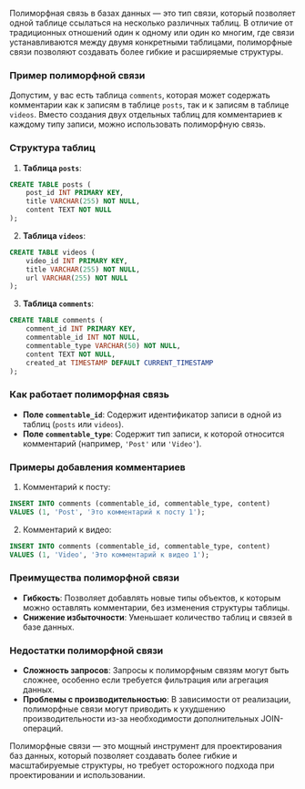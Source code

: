 Полиморфная связь в базах данных — это тип связи, который позволяет одной таблице ссылаться на несколько различных таблиц. В отличие от традиционных отношений один к одному или один ко многим, где связи устанавливаются между двумя конкретными таблицами, полиморфные связи позволяют создавать более гибкие и расширяемые структуры.

### Пример полиморфной связи

Допустим, у вас есть таблица `comments`, которая может содержать комментарии как к записям в таблице `posts`, так и к записям в таблице `videos`. Вместо создания двух отдельных таблиц для комментариев к каждому типу записи, можно использовать полиморфную связь.

### Структура таблиц

1. **Таблица `posts`**:

```sql
CREATE TABLE posts (
    post_id INT PRIMARY KEY,
    title VARCHAR(255) NOT NULL,
    content TEXT NOT NULL
);
```

2. **Таблица `videos`**:

```sql
CREATE TABLE videos (
    video_id INT PRIMARY KEY,
    title VARCHAR(255) NOT NULL,
    url VARCHAR(255) NOT NULL
);
```

3. **Таблица `comments`**:

```sql
CREATE TABLE comments (
    comment_id INT PRIMARY KEY,
    commentable_id INT NOT NULL,
    commentable_type VARCHAR(50) NOT NULL,
    content TEXT NOT NULL,
    created_at TIMESTAMP DEFAULT CURRENT_TIMESTAMP
);
```

### Как работает полиморфная связь

- **Поле `commentable_id`**: Содержит идентификатор записи в одной из таблиц (`posts` или `videos`).
- **Поле `commentable_type`**: Содержит тип записи, к которой относится комментарий (например, `'Post'` или `'Video'`).

### Примеры добавления комментариев

1. Комментарий к посту:

```sql
INSERT INTO comments (commentable_id, commentable_type, content)
VALUES (1, 'Post', 'Это комментарий к посту 1');
```

2. Комментарий к видео:

```sql
INSERT INTO comments (commentable_id, commentable_type, content)
VALUES (1, 'Video', 'Это комментарий к видео 1');
```

### Преимущества полиморфной связи

- **Гибкость**: Позволяет добавлять новые типы объектов, к которым можно оставлять комментарии, без изменения структуры таблицы.
- **Снижение избыточности**: Уменьшает количество таблиц и связей в базе данных.

### Недостатки полиморфной связи

- **Сложность запросов**: Запросы к полиморфным связям могут быть сложнее, особенно если требуется фильтрация или агрегация данных.
- **Проблемы с производительностью**: В зависимости от реализации, полиморфные связи могут приводить к ухудшению производительности из-за необходимости дополнительных JOIN-операций.

Полиморфные связи — это мощный инструмент для проектирования баз данных, который позволяет создавать более гибкие и масштабируемые структуры, но требует осторожного подхода при проектировании и использовании.